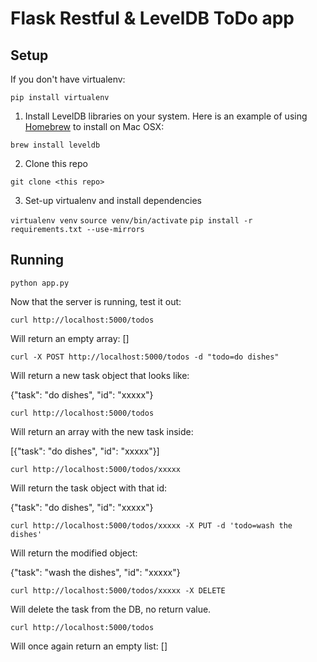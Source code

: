 # Flask Restful & LevelDB ToDo app

## Setup

If you don't have virtualenv:

`pip install virtualenv`

1) Install LevelDB libraries on your system. Here is an example of using [Homebrew]() to install on Mac OSX:

`brew install leveldb`

2) Clone this repo

`git clone <this repo>`

3) Set-up virtualenv and install dependencies

`virtualenv venv`
`source venv/bin/activate`
`pip install -r requirements.txt --use-mirrors`

## Running

`python app.py`

Now that the server is running, test it out:

`curl http://localhost:5000/todos`

Will return an empty array: []

`curl -X POST http://localhost:5000/todos -d "todo=do dishes"`

Will return a new task object that looks like:

{"task": "do dishes", "id": "xxxxx"}

`curl http://localhost:5000/todos`

Will return an array with the new task inside: 

[{"task": "do dishes", "id": "xxxxx"}]

`curl http://localhost:5000/todos/xxxxx`

Will return the task object with that id:

{"task": "do dishes", "id": "xxxxx"}

`curl http://localhost:5000/todos/xxxxx -X PUT -d 'todo=wash the dishes'`

Will return the modified object:

{"task": "wash the dishes", "id": "xxxxx"}

`curl http://localhost:5000/todos/xxxxx -X DELETE`

Will delete the task from the DB, no return value.

`curl http://localhost:5000/todos`

Will once again return an empty list: []


